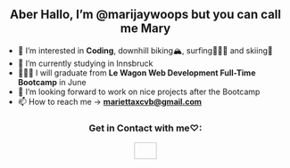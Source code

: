  <h2 align="center">Aber Hallo, I’m @marijaywoops but you can call me <strong><upcase>Mary</upcase></strong></h2>
 
- 🌊 I’m interested in <strong>Coding</strong>, downhill biking🏔, surfing🏄🏼‍♀️ and skiing🎿
- 🌱 I’m currently studying in Innsbruck
- 👩🏼‍💻 I will graduate  from <strong>Le Wagon Web Development Full-Time Bootcamp</strong> in June
- 💞️ I’m looking forward to work on nice projects after the Bootcamp
- 📫 How to reach me -> **mariettaxcvb@gmail.com**

<h3 align="center">Get in Contact with me♡:</h3>
<p align="center">
 <a href:"https://www.linkedin.com/in/marietta-jecht-424b74255/" target="blank"><img align="center alt="marijaywoops" height="30" width="40" />
   <img src=">
  </a>
<!---
marijaywoops/marijaywoops is a ✨ special ✨ repository because its `README.md` (this file) appears on your GitHub profile.
You can click the Preview link to take a look at your changes.
--->
